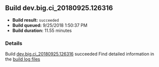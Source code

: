 ## Build dev.big.ci_20180925.126316
- **Build result:** `succeeded`
- **Build queued:** 9/25/2018 1:50:37 PM
- **Build duration:** 11.55 minutes
### Details
Build [dev.big.ci_20180925.126316](https://winappstudio.visualstudio.com/web/build.aspx?pcguid=a4ef43be-68ce-4195-a619-079b4d9834c2&builduri=vstfs%3a%2f%2f%2fBuild%2fBuild%2f26316) succeeded
Find detailed information in the [build log files](https://uwpctdiags.blob.core.windows.net/buildlogs/dev.big.ci_20180925.126316_logs.zip)
